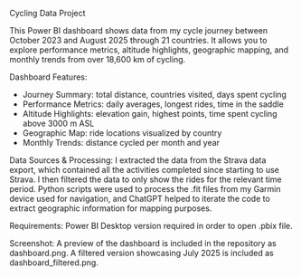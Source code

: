 Cycling Data Project

This Power BI dashboard shows data from my cycle journey between October 2023 and August 2025 through 21 countries.
It allows you to explore performance metrics, altitude highlights, geographic mapping, and monthly trends from over 18,600 km of cycling.

Dashboard Features:
- Journey Summary: total distance, countries visited, days spent cycling
- Performance Metrics: daily averages, longest rides, time in the saddle
- Altitude Highlights: elevation gain, highest points, time spent cycling above 3000 m ASL
- Geographic Map: ride locations visualized by country
- Monthly Trends: distance cycled per month and year

Data Sources & Processing:
I extracted the data from the Strava data export, which contained all the activities completed since starting to use Strava.
I then filtered the data to only show the rides for the relevant time period. Python scripts were used to process the .fit files from my Garmin device used for navigation, and ChatGPT helped to iterate the code to extract geographic information for mapping purposes. 

Requirements:
Power BI Desktop version required in order to open .pbix file.

Screenshot:
A preview of the dashboard is included in the repository as dashboard.png.
A filtered version showcasing July 2025 is included as dashboard_filtered.png.

